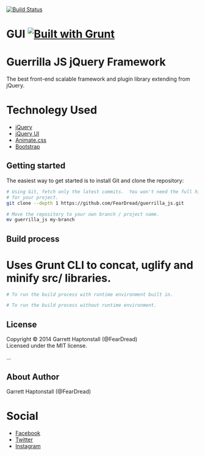 [![Build Status](https://travis-ci.org/FearDread/guerrilla_js.svg?branch=master)](https://travis-ci.org/FearDread/guerrilla_js)
# GUI [![Built with Grunt](https://cdn.gruntjs.com/builtwith.png)](http://gruntjs.com/) #
Guerrilla JS jQuery Framework
=============================
The best front-end scalable framework and plugin library extending from jQuery.

# Technolegy Used
  - [jQuery](http://jquery.org)
  - [jQuery UI](http://jqueryui.com)
  - [Animate.css](https://daneden.github.io/animate.css/)
  - [Bootstrap](http://getbootstrap.com)

## Getting started ##

The easiest way to get started is to install Git and clone the repository:

``` bash
# Using Git, fetch only the latest commits.  You won't need the full history
# for your project.
git clone --depth 1 https://github.com/FearDread/guerrilla_js.git

# Move the repository to your own branch / project name.
mv guerrilla_js my-branch 

```

## Build process ##
# Uses Grunt CLI to concat, uglify and minify src/ libraries.

``` bash
# To run the build process with runtime environment built in.

# To run the build process without runtime environment. 

```

## License ##
Copyright © 2014 Garrett Haptonstall (@FearDread)  
Licensed under the MIT license.

...

## About Author ##
Garrett Haptonstall (@FearDread)

# Social
  - [Facebook](https://www.facebook.com/ghaptonstall)
  - [Twitter](https://twitter.com/G_HAP)
  - [Instagram](https://instagram.com/ghap205)
